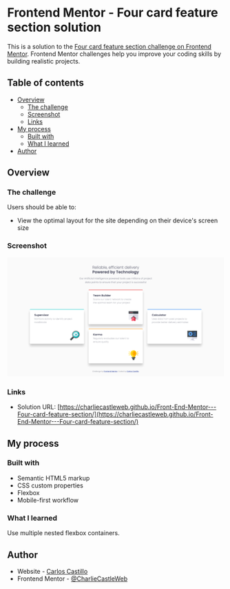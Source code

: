 # Frontend Mentor - Four card feature section solution

This is a solution to the [Four card feature section challenge on Frontend Mentor](https://www.frontendmentor.io/challenges/four-card-feature-section-weK1eFYK). Frontend Mentor challenges help you improve your coding skills by building realistic projects. 

## Table of contents

- [Overview](#overview)
  - [The challenge](#the-challenge)
  - [Screenshot](#screenshot)
  - [Links](#links)
- [My process](#my-process)
  - [Built with](#built-with)
  - [What I learned](#what-i-learned)
- [Author](#author)

## Overview

### The challenge

Users should be able to:

- View the optimal layout for the site depending on their device's screen size

### Screenshot

![](./images/Screenshot.png)

### Links

- Solution URL: [https://charliecastleweb.github.io/Front-End-Mentor---Four-card-feature-section/](https://charliecastleweb.github.io/Front-End-Mentor---Four-card-feature-section/)

## My process

### Built with

- Semantic HTML5 markup
- CSS custom properties
- Flexbox
- Mobile-first workflow

### What I learned

Use multiple nested flexbox containers.

## Author

- Website - [Carlos Castillo](https://carloscastillo.dev/)
- Frontend Mentor - [@CharlieCastleWeb](https://www.frontendmentor.io/profile/CharlieCastleWeb)
